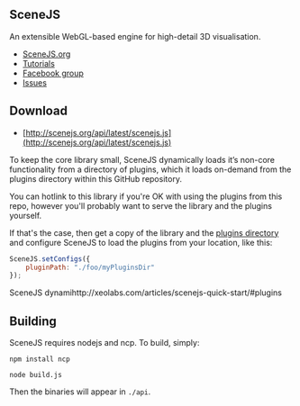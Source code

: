 ## SceneJS

An extensible WebGL-based engine for high-detail 3D visualisation.

 * [SceneJS.org](http://scenejs.org)
 * [Tutorials](http://xeolabs.com/articles/)
 * [Facebook group](http://www.facebook.com/group.php?gid=350488973712)
 * [Issues](https://github.com/xeolabs/scenejs/issues)


## Download

 * [http://scenejs.org/api/latest/scenejs.js](http://scenejs.org/api/latest/scenejs.js)

To keep the core library small, SceneJS dynamically loads it’s non-core functionality from a directory of plugins,
 which it loads on-demand from the plugins directory within this GitHub repository.

You can hotlink to this library if you're OK with using the plugins from this repo, however you'll probably want to
serve the library and the plugins yourself.

If that's the case, then get a copy of the library and the [plugins directory](https://github.com/xeolabs/scenejs/tree/V3.1/api/latest/plugins) and
configure SceneJS to load the plugins from your location, like this:

``` javascript
SceneJS.setConfigs({
    pluginPath: "./foo/myPluginsDir"
});
```


SceneJS dynamihttp://xeolabs.com/articles/scenejs-quick-start/#plugins

## Building
SceneJS requires nodejs and ncp. To build, simply:

```npm install ncp```

```node build.js```

Then the binaries will appear in ```./api```.



